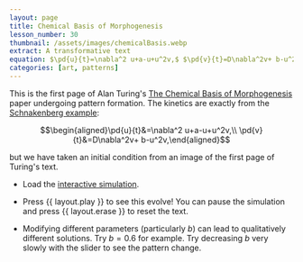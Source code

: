 ```yaml
---
layout: page
title: Chemical Basis of Morphogenesis
lesson_number: 30
thumbnail: /assets/images/chemicalBasis.webp
extract: A transformative text
equation: $\pd{u}{t}=\nabla^2 u+a-u+u^2v,$ $\pd{v}{t}=D\nabla^2v+ b-u^2v$
categories: [art, patterns]
---
```

This is the first page of Alan Turing's [The Chemical Basis of Morphogenesis](https://en.wikipedia.org/wiki/The_Chemical_Basis_of_Morphogenesis) paper undergoing pattern formation. The kinetics are exactly from the [Schnakenberg example](/mathematical-biology/schnakenberg):

$$\begin{aligned}\pd{u}{t}&=\nabla^2 u+a-u+u^2v,\\ \pd{v}{t}&=D\nabla^2v+ b-u^2v,\end{aligned}$$

but we have taken an initial condition from an image of the first page of Turing's text.

* Load the [interactive simulation](/sim/?preset=chemicalBasisOfMorphogenesis).

* Press {{ layout.play }} to see this evolve! You can pause the simulation and press {{ layout.erase }} to reset the text. 

* Modifying different parameters (particularly $b$) can lead to qualitatively different solutions. Try $b=0.6$ for example. Try decreasing $b$ very slowly with the slider to see the pattern change.
